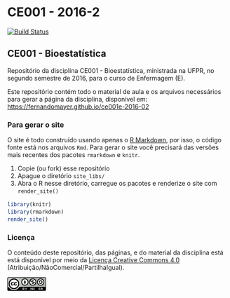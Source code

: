 # CE001 - 2016-2

[![Build Status](https://travis-ci.org/fernandomayer/ce001e-2016-02.svg)](https://travis-ci.org/fernandomayer/ce001e-2016-02)

## CE001 - Bioestatística

Repositório da disciplina CE001 - Bioestatística, ministrada na UFPR, no
segundo semestre de 2016, para o curso de Enfermagem (E).

Este repositório contém todo o material de aula e os arquivos
necessários para gerar a página da disciplina, disponível em:
https://fernandomayer.github.io/ce001e-2016-02

### Para gerar o site

O site é todo construído usando apenas o [R Markdown][], por isso, o
código fonte está nos arquivos `Rmd`. Para gerar o site você precisará
das versões mais recentes dos pacotes `rmarkdown` e `knitr`.

1. Copie (ou fork) esse repositório
2. Apague o diretório `site_libs/`
3. Abra o R nesse diretório, carregue os pacotes e renderize o site com
   `render_site()`
```r
library(knitr)
library(rmarkdown)
render_site()
```

### Licença

O conteúdo deste repositório, das páginas, e do material da disciplina
está está disponível por meio da [Licença Creative Commons 4.0][]
(Atribuição/NãoComercial/PartilhaIgual).

![Licença Creative Commons 4.0](img/CC_by-nc-sa_88x31.png)


[Licença Creative Commons 4.0]: https://creativecommons.org/licenses/by-nc-sa/4.0/deed.pt_BR
[R Markdown]: http://rmarkdown.rstudio.com
